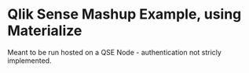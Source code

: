 # Qlik Sense Mashup Example, using Materialize

Meant to be run hosted on a QSE Node - authentication not stricly implemented. 
